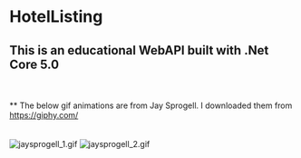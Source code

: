 # HotelListing
## This is an educational WebAPI built with .Net Core 5.0
<br><br>** The below gif animations are from Jay Sprogell. I downloaded them from https://giphy.com/
<br><br><br>
![jaysprogell_1.gif](jaysprogell_1.gif "Jay Sprogell") ![jaysprogell_2.gif](jaysprogell_2.gif "Jay Sprogell")
